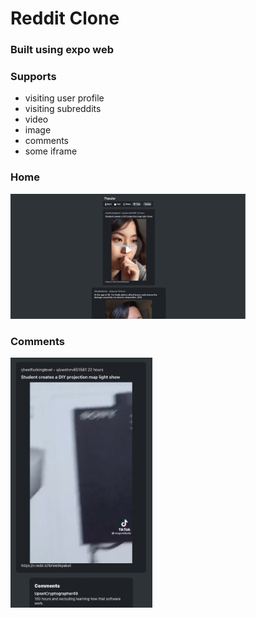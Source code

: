 # Reddit Clone

### Built using expo web

### Supports

- visiting user profile
- visiting subreddits
- video
- image
- comments
- some iframe

### Home

<img src="https://raw.githubusercontent.com/iprabin/RedditClone/main/assets/home.jpg" alt="screenshot of the home page" height=200/>

### Comments

<img src="https://raw.githubusercontent.com/iprabin/RedditClone/main/assets/comments.jpg" height=400 alt="screenshot of the detail page" />
